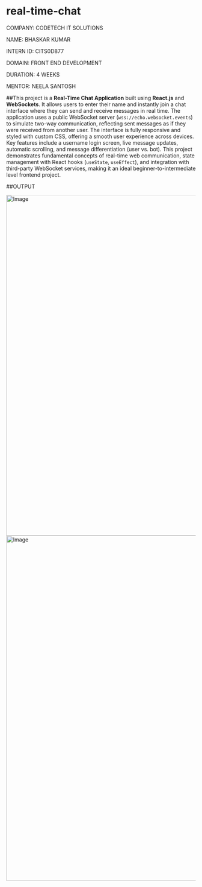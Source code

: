 # real-time-chat

COMPANY: CODETECH IT SOLUTIONS

NAME: BHASKAR KUMAR

INTERN ID: CITS0D877

DOMAIN: FRONT END DEVELOPMENT

DURATION: 4 WEEKS

MENTOR: NEELA SANTOSH

##This project is a **Real-Time Chat Application** built using **React.js** and **WebSockets**. It allows users to enter their name and instantly join a chat interface where they can send and receive messages in real time. The application uses a public WebSocket server (`wss://echo.websocket.events`) to simulate two-way communication, reflecting sent messages as if they were received from another user. The interface is fully responsive and styled with custom CSS, offering a smooth user experience across devices. Key features include a username login screen, live message updates, automatic scrolling, and message differentiation (user vs. bot). This project demonstrates fundamental concepts of real-time web communication, state management with React hooks (`useState`, `useEffect`), and integration with third-party WebSocket services, making it an ideal beginner-to-intermediate level frontend project.

##OUTPUT

<img width="1900" height="904" alt="Image" src="https://github.com/user-attachments/assets/8b03fded-c214-4ced-a30e-bb8adf4a8f20" />
<img width="1898" height="916" alt="Image" src="https://github.com/user-attachments/assets/6bdff8d3-c045-49ef-9062-508360be8881" />
